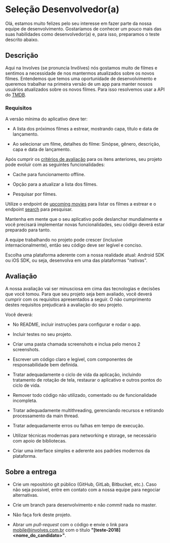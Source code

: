 # Seleção Desenvolvedor(a)

Olá, estamos muito felizes pelo seu interesse em fazer parte da nossa equipe de desenvolvimento. Gostaríamos de conhecer um pouco mais das suas habilidades como desenvolvedor(a) e, para isso, preparamos o teste descrito abaixo.

## Descrição

Aqui na Involves (se pronuncia Invôlves) nós gostamos muito de filmes e sentimos a necessidade de nos mantermos atualizados sobre os novos filmes. Entendemos que temos uma oportunidade de desenvolvimento e queremos trabalhar na primeira versão de um app para manter nossos usuários atualizados sobre os novos filmes. Para isso resolvemos usar a API do [TMDB](https://www.themoviedb.org/documentation/api?language=pt).

### Requisitos

A versão mínima do aplicativo deve ter:

- A lista dos próximos filmes a estrear, mostrando capa, título e data de lançamento.

- Ao selecionar um filme, detalhes do filme: Sinópse, gênero, descrição, capa e data de lançamento.

Após cumprir os [critérios de avaliação](#avalia%C3%A7%C3%A3o) para os itens anteriores, seu projeto pode evoluir com as seguintes funcionalidades:

- Cache para funcionamento offline.

- Opção para a atualizar a lista dos filmes.

- Pesquisar por filmes.

Utilize o endpoint de [upcoming movies](https://developers.themoviedb.org/3/movies/get-upcoming) para listar os filmes a estrear e o endpoint [search](https://developers.themoviedb.org/3/search/search-movies) para pesquisar.

Mantenha em mente que o seu aplicativo pode deslanchar mundialmente e você precisará implementar novas funcionalidades, seu código deverá estar preparado para tanto. 

A equipe trabalhando no projeto pode crescer (inclusive internacionalmente), então seu código deve ser legível e conciso.

Escolha uma plataforma aderente com a nossa realidade atual: Android SDK ou iOS SDK, ou seja, desenvolva em uma das plataformas "nativas".


## Avaliação

A nossa avaliação vai ser minusciosa em cima das tecnologias e decisões que você tomou. Para que seu projeto seja bem avaliado, você deverá cumprir com os requisitos apresentados a seguir. O não cumprimento destes requisitos prejudicará a avaliação do seu projeto.

Você deverá:

- No README, incluir instruções para configurar e rodar o app.

- Incluir testes no seu projeto.

- Criar uma pasta chamada screenshots e inclua pelo menos 2 screenshots.

- Escrever um código claro e legível, com componentes de responsabilidade bem definida.

- Tratar adequadamente o ciclo de vida da aplicação, incluindo tratamento de rotação de tela, restaurar o aplicativo e outros pontos do ciclo de vida.

- Remover todo código não utilizado, comentado ou de funcionalidade incompleta.

- Tratar adequadamente multithreading, gerenciando recursos e retirando processamento da main thread.

- Tratar adequadamente erros ou falhas em tempo de execução.

- Utilizar técnicas modernas para networking e storage, se necessário com apoio de bibliotecas.

- Criar uma interface simples e aderente aos padrões modernos da plataforma.

## Sobre a entrega

- Crie um repositório git público (GitHub, GitLab, Bitbucket, etc.). Caso não seja possível, entre em contato com a nossa equipe para negociar alternativas.


- Crie um branch para desenvolvimento e não _commit_ nada no master.

- Não faça fork deste projeto.

- Abrar um _pull-request_ com o código e envie o link para mobile@involves.com.br com o título **"[teste-2018] <nome_do_candidato>"**.
